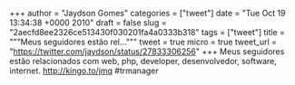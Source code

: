 
+++
author = "Jaydson Gomes"
categories = ["tweet"]
date = "Tue Oct 19 13:34:38 +0000 2010"
draft = false
slug = "2aecfd8ee2326ce513430f030201fa4a0333b318"
tags = ["tweet"]
title = """Meus seguidores estão rel..."""
tweet = true
micro = true
tweet_url = "https://twitter.com/jaydson/status/27833306256"
+++
Meus seguidores estão relacionados com web, php, developer, desenvolvedor, software, internet. http://kingo.to/jmq #trmanager
